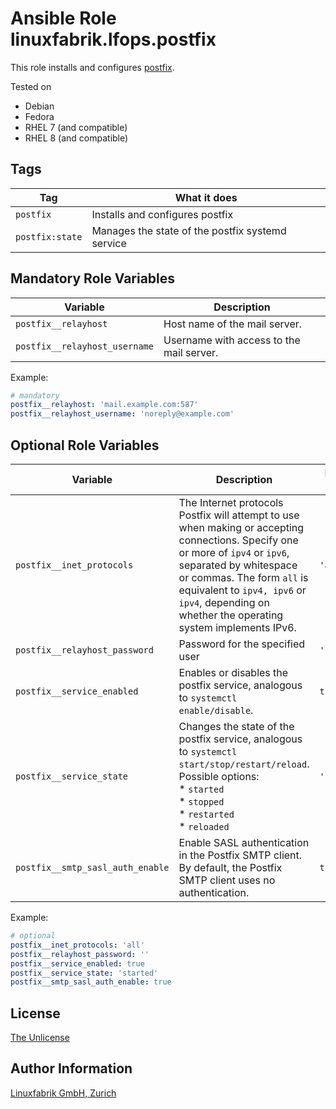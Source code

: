 # Ansible Role linuxfabrik.lfops.postfix

This role installs and configures [postfix](https://www.postfix.org/).

Tested on

* Debian
* Fedora
* RHEL 7 (and compatible)
* RHEL 8 (and compatible)


## Tags

| Tag             | What it does                                     |
| ---             | ------------                                     |
| `postfix`       | Installs and configures postfix                  |
| `postfix:state` | Manages the state of the postfix systemd service |


## Mandatory Role Variables

| Variable                      | Description                              |
| --------                      | -----------                              |
| `postfix__relayhost`          | Host name of the mail server.            |
| `postfix__relayhost_username` | Username with access to the mail server. |

Example:
```yaml
# mandatory
postfix__relayhost: 'mail.example.com:587'
postfix__relayhost_username: 'noreply@example.com'
```


## Optional Role Variables

| Variable | Description | Default Value |
| -------- | ----------- | ------------- |
| `postfix__inet_protocols` | The Internet protocols Postfix will attempt to use when making or accepting connections. Specify one or more of `ipv4` or `ipv6`, separated by whitespace or commas. The form `all` is equivalent to `ipv4, ipv6` or `ipv4`, depending on whether the operating system implements IPv6. | `'all'` |
| `postfix__relayhost_password` | Password for the specified user | `''` |
| `postfix__service_enabled` | Enables or disables the postfix service, analogous to `systemctl enable/disable`. | `true` |
| `postfix__service_state` | Changes the state of the postfix service, analogous to `systemctl start/stop/restart/reload`. Possible options:<br> * `started`<br> * `stopped`<br> * `restarted`<br> * `reloaded` | `'started'` |
| `postfix__smtp_sasl_auth_enable` | Enable SASL authentication in the Postfix SMTP client. By default, the Postfix SMTP client uses no authentication. | `true` |

Example:
```yaml
# optional
postfix__inet_protocols: 'all'
postfix__relayhost_password: ''
postfix__service_enabled: true
postfix__service_state: 'started'
postfix__smtp_sasl_auth_enable: true
```


## License

[The Unlicense](https://unlicense.org/)


## Author Information

[Linuxfabrik GmbH, Zurich](https://www.linuxfabrik.ch)
